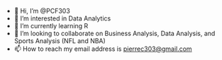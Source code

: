 - 👋 Hi, I’m @PCF303
- 👀 I’m interested in Data Analytics
- 🌱 I’m currently learning R
- 💞️ I’m looking to collaborate on Business Analysis, Data Analysis, and Sports Analysis (NFL and NBA) 
- 📫 How to reach my email address is pierrec303@gmail.com  

<!---
PCF303/PCF303 is a ✨ special ✨ repository because its `README.md` (this file) appears on your GitHub profile.
You can click the Preview link to take a look at your changes.
--->

